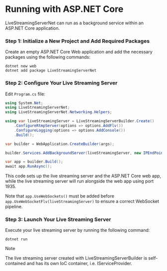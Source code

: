# Running with ASP.NET Core

LiveStreamingServerNet can run as a background service within an ASP.NET Core application.

### Step 1: Initialize a New Project and Add Required Packages

Create an empty ASP.NET Core Web application and add the necessary packages using the following commands:

```
dotnet new web
dotnet add package LiveStreamingServerNet
```

### Step 2: Configure Your Live Streaming Server

Edit `Program.cs` file:

```cs
using System.Net;
using LiveStreamingServerNet;
using LiveStreamingServerNet.Networking.Helpers;

using var liveStreamingServer = LiveStreamingServerBuilder.Create()
    .ConfigureRtmpServer(options => options.AddFlv())
    .ConfigureLogging(options => options.AddConsole())
    .Build();

var builder = WebApplication.CreateBuilder(args);

builder.Services.AddBackgroundServer(liveStreamingServer, new IPEndPoint(IPAddress.Any, 1935));

var app = builder.Build();
await app.RunAsync();
```

This code sets up the live streaming server and the ASP.NET Core web app, while the live streaming server will run alongside the web app using port 1935.

Note that `app.UseWebSockets()` must be added before `app.UseWebSocketFlv(liveStreamingServer)` to ensure a correct WebSocket pipeline.

### Step 3: Launch Your Live Streaming Server

Execute your live streaming server by running the following command:

```
dotnet run
```

> [!NOTE]
> The live streaming server created with LiveStreamingServerBuilder is self-contained and has its own IoC container, i.e. IServiceProvider.
